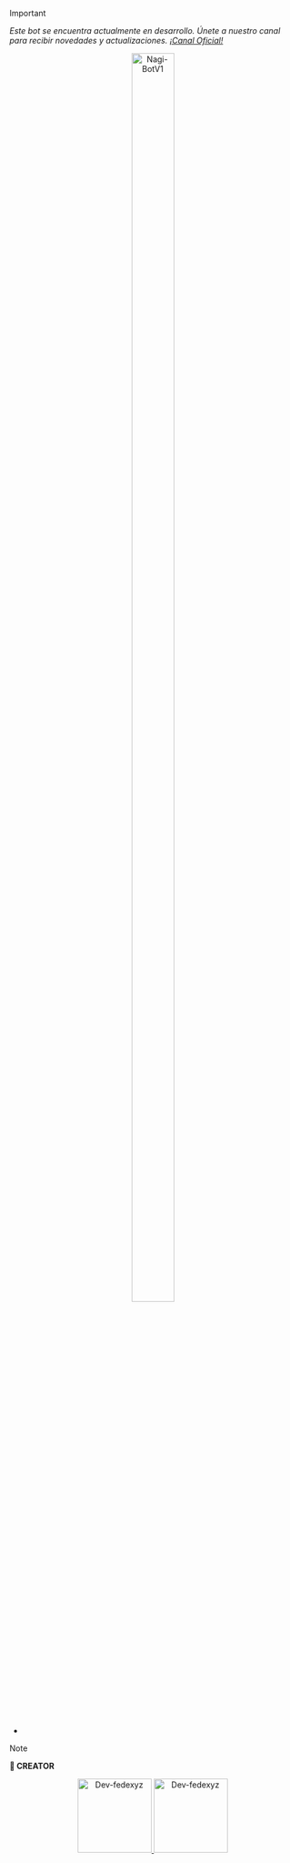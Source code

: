 > [!IMPORTANT]
> _Este bot se encuentra actualmente en desarrollo. Únete a nuestro canal para recibir novedades y actualizaciones. [¡Canal Oficial!](https://whatsapp.com/channel/0029Vb6EMjb6GcGKmVITlG2p)_



<p align="center">
  <img src="https://files.catbox.moe/geo8jh.jpg" alt="Nagi-BotV1" style="width: 75%; height: auto; max-width: 100px;">

-

> [!NOTE]
> **👑 CREATOR**

<p align="center">
  <a href="https://github.com/gabrie-cell">
    <img src="https://github.com/gabrie-cell.png" width="130" height="130" alt="Dev-fedexyz">
    <img src="https://github.com/Dev-fedexyz13.png" width="130" height="130" alt="Dev-fedexyz">
  </a>
</p>

</div>
